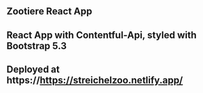 ## Zootiere React App

## React App with Contentful-Api, styled with Bootstrap 5.3
## Deployed at https://https://streichelzoo.netlify.app/
